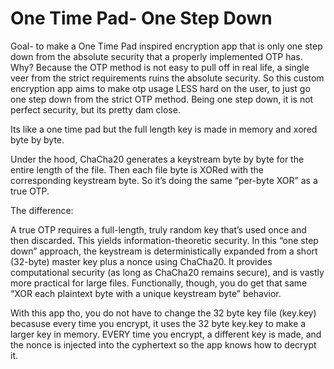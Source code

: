 # One Time Pad- One Step Down

Goal- to make a One Time Pad inspired encryption app that is only one step down from the absolute security that a properly implemented OTP has. Why? Because the OTP method is not easy to pull off in real life, a single veer from the strict requirements ruins the absolute security. So this custom encryption  app aims to make otp usage LESS hard on the user, to  just go one step down from the strict OTP method. Being one step down, it is not perfect security, but its pretty dam close. 


Its like a one time pad but the full length key is made in memory and xored byte by byte. 

Under the hood, ChaCha20 generates a keystream byte by byte for the entire length of the file. Then each file byte is XORed with the corresponding keystream byte. So it’s doing the same “per-byte XOR” as a true OTP.

The difference:

A true OTP requires a full-length, truly random key that’s used once and then discarded. This yields information-theoretic security.
In this “one step down” approach, the keystream is deterministically expanded from a short (32-byte) master key plus a nonce using ChaCha20. It provides computational security (as long as ChaCha20 remains secure), and is vastly more practical for large files.
Functionally, though, you do get that same “XOR each plaintext byte with a unique keystream byte” behavior.

With this app tho, you do not have to change the 32 byte key file (key.key) becasuse every time you encrypt, it uses the 32 byte key.key to make a larger key in memory. EVERY time you encrypt, a different key is made, and the nonce is injected into the cyphertext so the app knows how to decrypt it. 
